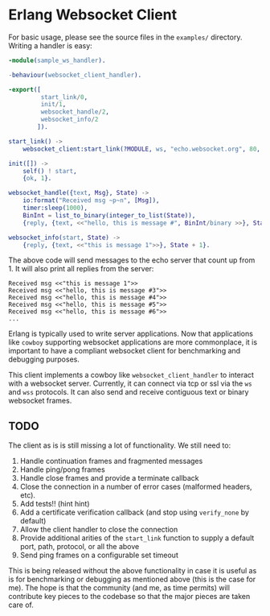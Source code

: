 # Erlang Websocket Client

For basic usage, please see the source files in the `examples/`
directory. Writing a handler is easy:

```erlang
-module(sample_ws_handler).

-behaviour(websocket_client_handler).

-export([
         start_link/0,
         init/1,
         websocket_handle/2,
         websocket_info/2
        ]).

start_link() ->
    websocket_client:start_link(?MODULE, ws, "echo.websocket.org", 80, "/", []).

init([]) ->
    self() ! start,
    {ok, 1}.

websocket_handle({text, Msg}, State) ->
    io:format("Received msg ~p~n", [Msg]),
    timer:sleep(1000),
    BinInt = list_to_binary(integer_to_list(State)),
    {reply, {text, <<"hello, this is message #", BinInt/binary >>}, State + 1}.

websocket_info(start, State) ->
    {reply, {text, <<"this is message 1">>}, State + 1}.
```

The above code will send messages to the echo server that count up
from 1. It will also print all replies from the server:

```
Received msg <<"this is message 1">>
Received msg <<"hello, this is message #3">>
Received msg <<"hello, this is message #4">>
Received msg <<"hello, this is message #5">>
Received msg <<"hello, this is message #6">>
...
```

Erlang is typically used to write server applications. Now that
applications like `cowboy` supporting websocket applications are more
commonplace, it is important to have a compliant websocket client for
benchmarking and debugging purposes.

This client implements a cowboy like `websocket_client_handler` to
interact with a websocket server. Currently, it can connect via tcp or
ssl via the `ws` and `wss` protocols. It can also send and receive
contiguous text or binary websocket frames.

## TODO

The client as is is still missing a lot of functionality. We still
need to:

1. Handle continuation frames and fragmented messages
2. Handle ping/pong frames
3. Handle close frames and provide a terminate callback
4. Close the connection in a number of error cases (malformed headers,
etc).
5. Add tests!! (hint hint)
6. Add a certificate verification callback (and stop using
`verify_none` by default)
7. Allow the client handler to close the connection
8. Provide additional arities of the `start_link` function to supply
a default port, path, protocol, or all the above
9. Send ping frames on a configurable set timeout

This is being released without the above functionality in case it is
useful as is for benchmarking or debugging as mentioned above (this is
the case for me). The hope is that the community (and me, as time
permits) will contribute key pieces to the codebase so that the major
pieces are taken care of.
